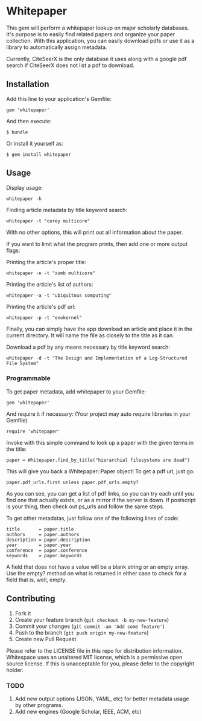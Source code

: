# Whitepaper

This gem will perform a whitepaper lookup on major scholarly databases. It's purpose is to easily find
related papers and organize your paper collection. With this application, you can easily download pdfs
or use it as a library to automatically assign metadata.

Currently, CiteSeerX is the only database it uses along with a google pdf search if CiteSeerX does not
list a pdf to download.

## Installation

Add this line to your application's Gemfile:

    gem 'whitepaper'

And then execute:

    $ bundle

Or install it yourself as:

    $ gem install whitepaper

## Usage

Display usage:

    whitepaper -h

Finding article metadata by title keyword search:

    whitepaper -t "corey multicore"

With no other options, this will print out all information about the paper.

If you want to limit what the program prints, then add one or more output flags:

Printing the article's proper title:

    whitepaper -n -t "xomb multicore"

Printing the article's list of authors:

    whitepaper -a -t "ubiquitous computing"

Printing the article's pdf url:

    whitepaper -p -t "exokernel"

Finally, you can simply have the app download an article and place it in the
current directory. It will name the file as closely to the title as it can.

Download a pdf by any means necessary by title keyword search:

    whitepaper -d -t "The Design and Implementation of a Log-Structured File System"

### Programmable

To get paper metadata, add whitepaper to your Gemfile:

    gem 'whitepaper'

And require it if necessary: (Your project may auto require libraries in your Gemfile)

    require 'whitepaper'

Invoke with this simple command to look up a paper with the given terms in the title:

    paper = Whitepaper.find_by_title("hierarchial filesystems are dead")

This will give you back a Whitepaper::Paper object! To get a pdf url, just go:

    paper.pdf_urls.first unless paper.pdf_urls.empty?

As you can see, you can get a list of pdf links, so you can try each until you find one
that actually exists, or as a mirror if the server is down. If postscript is your thing, then check
out ps_urls and follow the same steps.

To get other metadatas, just follow one of the following lines of code:

    title       = paper.title
    authors     = paper.authors
    description = paper.description
    year        = paper.year
    conference  = paper.conference
    keywords    = paper.keywords

A field that does not have a value will be a blank string or an empty array. Use the
empty? method on what is returned in either case to check
for a field that is, well, empty.

## Contributing

1. Fork it
2. Create your feature branch (`git checkout -b my-new-feature`)
3. Commit your changes (`git commit -am 'Add some feature'`)
4. Push to the branch (`git push origin my-new-feature`)
5. Create new Pull Request

Please refer to the LICENSE file in this repo for distribution information.
Whitespace uses an unaltered MIT license, which is a permissive open source
license. If this is unacceptable for you, please defer to the copyright holder.

### TODO

1. Add new output options (JSON, YAML, etc) for better metadata usage by other programs.
2. Add new engines (Google Scholar, IEEE, ACM, etc)
